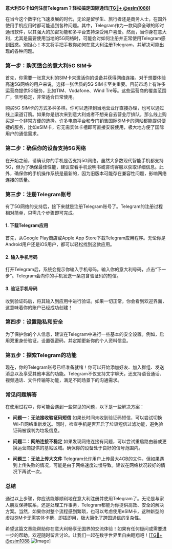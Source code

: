 **意大利5G卡如何注册Telegram？轻松搞定国际通讯[[TG💪+ @esim1088](https://t.me/s/esim1088)]**

在当今这个数字化飞速发展的时代，无论是留学生、旅行者还是商务人士，在国外使用手机应用时都可能遇到各种问题。其中，Telegram作为一款风靡全球的即时通讯软件，以其强大的加密功能和多平台支持深受用户喜爱。然而，当你身在意大利，尤其是需要使用当地的5G网络时，可能会对如何注册并正常使用Telegram感到困惑。别担心！本文将手把手教你如何在意大利注册Telegram，并解决可能出现的各种问题。

### **第一步：购买适合的意大利5G SIM卡**

首先，你需要一张意大利的SIM卡来激活你的设备并获得网络连接。对于想要体验高速5G网络的用户来说，选择一张优质的5G SIM卡至关重要。目前市场上有许多运营商提供5G服务，比如TIM、Vodafone、Wind Tre等。这些运营商的覆盖范围广，信号稳定，非常适合日常使用。

购买5G SIM卡的方式多种多样。你可以选择到当地营业厅直接办理，也可以通过线上渠道订购。如果你是初次来到意大利或者不想亲自去营业厅排队，那么线上购买是一个非常方便的选择。许多电商平台和专门销售国际SIM卡的网站都能提供便捷的服务，比如eSIM卡，它无需实体卡槽即可直接安装使用，极大地方便了国际用户的通信需求。

### **第二步：确保你的设备支持5G网络**

在开始之前，请确认你的手机是否支持5G网络。虽然大多数现代智能手机都支持5G，但为了确保最佳性能，建议查看手机说明书或咨询客服以获取详细信息。此外，确保你的手机操作系统是最新的，因为旧版本可能存在兼容性问题，影响网络连接的质量。

### **第三步：注册Telegram账号**

有了5G网络的支持后，接下来就是注册Telegram账号了。Telegram的注册过程相对简单，只需几个步骤即可完成。

#### **1. 下载Telegram应用**
首先，从Google Play商店或Apple App Store下载Telegram应用程序。无论你是Android用户还是iOS用户，都可以轻松找到这款应用。

#### **2. 输入手机号码**
打开Telegram后，系统会提示你输入手机号码。输入你的意大利号码，点击“下一步”。Telegram会向你的手机发送一条包含验证码的短信。

#### **3. 验证手机号码**
收到验证码后，将其输入到应用中进行验证。如果一切正常，你会看到欢迎界面，这意味着你的账户已经成功创建！

### **第四步：设置隐私和安全**

为了保护你的个人信息，建议在Telegram中进行一些基本的安全设置。例如，启用双重身份验证，设置强密码，并定期更新你的个人资料信息。

### **第五步：探索Telegram的功能**

现在，你的Telegram账号已经准备就绪！你可以开始添加好友、加入群组、发送消息以及享受其他丰富的功能。Telegram不仅支持文字聊天，还支持语音通话、视频通话、文件传输等功能，满足不同场景下的沟通需求。

### **常见问题解答**

在使用过程中，你可能会遇到一些常见的问题，以下是一些解决方案：

- **问题一：无法接收验证码短信**
  如果长时间未收到验证码短信，可以尝试切换Wi-Fi网络重新发送。同时，检查手机是否开启了垃圾短信过滤功能，避免验证码被误判为垃圾信息。

- **问题二：网络连接不稳定**
  如果发现网络连接有问题，可以尝试重启路由器或更换运营商提供的基站区域。确保你的设备处于良好的信号范围内。

- **问题三：无法上传大文件**
  Telegram允许用户上传最大4GB的文件，但如果遇到上传失败的情况，可能是由于网络速度过慢导致。建议在网络状况较好的情况下再试一次。

### **总结**

通过以上步骤，你应该能够顺利地在意大利注册并使用Telegram了。无论是与家人朋友保持联系，还是处理工作事务，Telegram都能为你提供高效、安全的解决方案。当然，如果你对整个流程感到繁琐，也可以考虑使用eSIM卡，这种新型的虚拟SIM卡无需实体卡槽，即插即用，极大简化了跨国通信的复杂性。

希望这篇文章能帮助你在意大利畅享无国界的交流体验！如果有任何疑问或需要进一步的帮助，欢迎随时留言讨论。让我们一起在数字世界里自由翱翔吧！[[TG💪+ @esim1088](https://t.me/s/esim1088) ![Image](https://i.postimg.cc/4NQfJmqS/Snipaste-2025-05-13-00-14-12.png)]